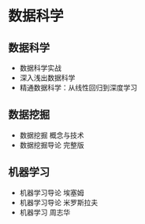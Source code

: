 #   数据科学

##  数据科学
-   数据科学实战
-   深⼊浅出数据科学
-   精通数据科学：从线性回归到深度学习

##  数据挖掘
-   数据挖掘 概念与技术
-   数据挖掘导论 完整版

##  机器学习
-   机器学习导论 埃塞姆
-   机器学习导论 米罗斯拉夫
-   机器学习 周志华